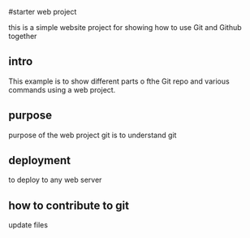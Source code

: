 #starter web project

this is a simple website project for showing how to use Git and Github together

## intro

This example is to show different parts o fthe Git repo and various commands using a web project.

## purpose
purpose of the web project git is to understand git 

## deployment
to deploy to any web server

## how to contribute to git
update files